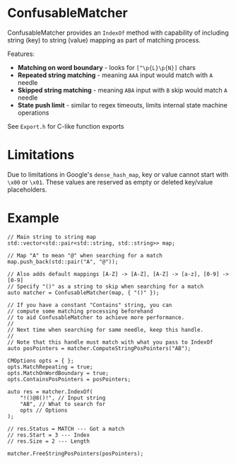 # ConfusableMatcher
ConfusableMatcher provides an `IndexOf` method with capability of including string (key) to string (value) mapping as part of matching process.

Features:
 * **Matching on word boundary** - looks for `[^\p{L}\p{N}]` chars
 * **Repeated string matching** - meaning `AAA` input would match with `A` needle
 * **Skipped string matching** - meaning `ABA` input with `B` skip would match `A` needle
 * **State push limit** - similar to regex timeouts, limits internal state machine operations

See `Export.h` for C-like function exports

# Limitations

Due to limitations in Google's `dense_hash_map`, key or value cannot start with `\x00` or `\x01`. These values are reserved as empty or deleted key/value placeholders.

# Example

```
// Main string to string map
std::vector<std::pair<std::string, std::string>> map;

// Map "A" to mean "@" when searching for a match
map.push_back(std::pair("A", "@"));

// Also adds default mappings [A-Z] -> [A-Z], [A-Z] -> [a-z], [0-9] -> [0-9]
// Specify "()" as a string to skip when searching for a match
auto matcher = ConfusableMatcher(map, { "()" });

// If you have a constant "Contains" string, you can
// compute some matching processing beforehand
// to aid ConfusableMatcher to achieve more performance.
//
// Next time when searching for same needle, keep this handle.
//
// Note that this handle must match with what you pass to IndexOf
auto posPointers = matcher.ComputeStringPosPointers("AB");

CMOptions opts = { };
opts.MatchRepeating = true;
opts.MatchOnWordBoundary = true;
opts.ContainsPosPointers = posPointers;

auto res = matcher.IndexOf(
    "!()@8()!", // Input string
    "AB", // What to search for
    opts // Options
);

// res.Status = MATCH --- Got a match
// res.Start = 3 --- Index
// res.Size = 2 --- Length

matcher.FreeStringPosPointers(posPointers);
```
